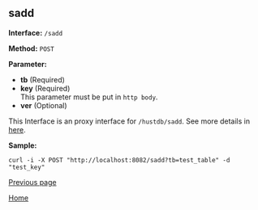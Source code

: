 ## sadd ##

**Interface:** `/sadd`

**Method:** `POST`

**Parameter:** 

*  **tb** (Required)  
*  **key** (Required)  
This parameter must be put in `http body`.
*  **ver** (Optional)

This Interface is an proxy interface for `/hustdb/sadd`. See more details in [here](../hustdb/hustdb/sadd.md).  

**Sample:**

    curl -i -X POST "http://localhost:8082/sadd?tb=test_table" -d "test_key"

[Previous page](../ha.md)

[Home](../../index.md)